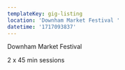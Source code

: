 ```yaml
---
templateKey: gig-listing
location: 'Downham Market Festival '
datetime: '1717093837'
---
```

D﻿ownham Market Festival

 ﻿2 x 45 min sessions